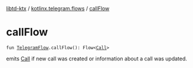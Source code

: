 [libtd-ktx](../index.md) / [kotlinx.telegram.flows](index.md) / [callFlow](./call-flow.md)

# callFlow

`fun `[`TelegramFlow`](../kotlinx.telegram.core/-telegram-flow/index.md)`.callFlow(): Flow<`[`Call`](https://tdlibx.github.io/td/docs/org/drinkless/td/libcore/telegram/TdApi.Call.html)`>`

emits [Call](https://tdlibx.github.io/td/docs/org/drinkless/td/libcore/telegram/TdApi.Call.html) if new call was created or information about a call was updated.

